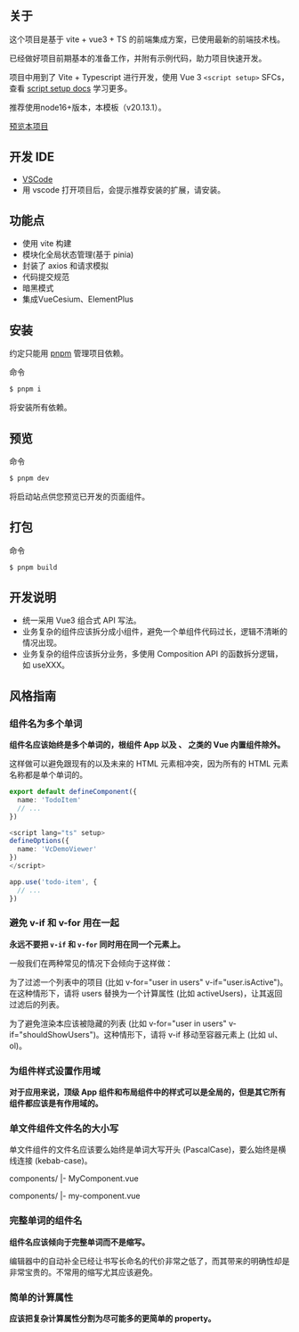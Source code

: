 ## 关于

这个项目是基于 vite + vue3 + TS 的前端集成方案，已使用最新的前端技术栈。

已经做好项目前期基本的准备工作，并附有示例代码，助力项目快速开发。

项目中用到了 Vite + Typescript 进行开发，使用 Vue 3 `<script setup>` SFCs，查看 [script setup docs](https://cn.vuejs.org/api/sfc-script-setup.html#typescript-only-features) 学习更多。

推荐使用node16+版本，本模板（v20.13.1）。

[预览本项目](https://281257120.github.io/vite-vue3-ts-template/dist/)

## 开发 IDE

- [VSCode](https://code.visualstudio.com/)
- 用 vscode 打开项目后，会提示推荐安装的扩展，请安装。

## 功能点

- 使用 vite 构建
- 模块化全局状态管理(基于 pinia)
- 封装了 axios 和请求模拟
- 代码提交规范
- 暗黑模式
- 集成VueCesium、ElementPlus

## 安装

约定只能用 [pnpm](https://pnpm.io/) 管理项目依赖。

命令

```bash
$ pnpm i
```

将安装所有依赖。

## 预览

命令

```bash
$ pnpm dev
```

将启动站点供您预览已开发的页面组件。

## 打包

命令

```bash
$ pnpm build
```

## 开发说明

- 统一采用 Vue3 组合式 API 写法。
- 业务复杂的组件应该拆分成小组件，避免一个单组件代码过长，逻辑不清晰的情况出现。
- 业务复杂的组件应该拆分业务，多使用 Composition API 的函数拆分逻辑，如 useXXX。

## 风格指南

### 组件名为多个单词

**组件名应该始终是多个单词的，根组件 App 以及 <transition>、<component> 之类的 Vue 内置组件除外。**

这样做可以避免跟现有的以及未来的 HTML 元素相冲突，因为所有的 HTML 元素名称都是单个单词的。

```ts
export default defineComponent({
  name: 'TodoItem'
  // ...
})
```

```ts
<script lang="ts" setup>
defineOptions({
  name: 'VcDemoViewer'
})
</script>
```

```ts
app.use('todo-item', {
  // ...
})
```

### 避免 v-if 和 v-for 用在一起

**永远不要把 `v-if` 和 `v-for` 同时用在同一个元素上。**

一般我们在两种常见的情况下会倾向于这样做：

为了过滤一个列表中的项目 (比如 v-for="user in users" v-if="user.isActive")。在这种情形下，请将 users 替换为一个计算属性 (比如 activeUsers)，让其返回过滤后的列表。

为了避免渲染本应该被隐藏的列表 (比如 v-for="user in users" v-if="shouldShowUsers")。这种情形下，请将 v-if 移动至容器元素上 (比如 ul、ol)。

### 为组件样式设置作用域

**对于应用来说，顶级 App 组件和布局组件中的样式可以是全局的，但是其它所有组件都应该是有作用域的。**

### 单文件组件文件名的大小写

单文件组件的文件名应该要么始终是单词大写开头 (PascalCase)，要么始终是横线连接 (kebab-case)。

components/
|- MyComponent.vue

components/
|- my-component.vue

### 完整单词的组件名

**组件名应该倾向于完整单词而不是缩写。**

编辑器中的自动补全已经让书写长命名的代价非常之低了，而其带来的明确性却是非常宝贵的。不常用的缩写尤其应该避免。

### 简单的计算属性

**应该把复杂计算属性分割为尽可能多的更简单的 property。**
